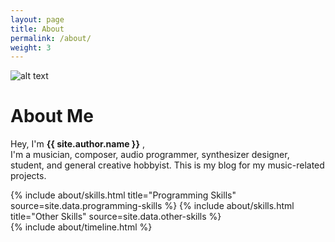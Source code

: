 ```yaml
---
layout: page
title: About
permalink: /about/
weight: 3
---
```


![alt text](https://github.com/CocoaBeanzz/CocoaSounds-Blog/blob/main/me_painting_5_12_23_SMALL?raw=true)

# **About Me**

Hey, I'm **{{ site.author.name }}** ,<br>
I'm a musician, composer, audio programmer, synthesizer designer, student, and general creative hobbyist. This is my blog for my music-related projects. 

<div class="row">
{% include about/skills.html title="Programming Skills" source=site.data.programming-skills %}
{% include about/skills.html title="Other Skills" source=site.data.other-skills %}
</div>

<div class="row">
{% include about/timeline.html %}
</div>